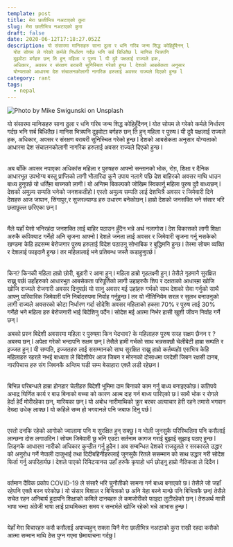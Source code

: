```yaml
---
template: post
title: मेरा छातीभित्र नअटाएको कुरा
slug: मेरा छातीभित्र नअटाएको कुरा
draft: false
date: 2020-06-12T17:18:27.052Z
description: यो संसारमा मानिसहरु साना ठुला र धनि गरिब जन्म शिद्ध कोहिहुँदैनन् l
  योत सोयम ले गरेको कर्मले निर्धारण गर्दछ भनि सर्ब बिधितैछ l मानिस भित्रपनि
  दुइवोटा बर्गहरु छन् ति हुन् महिला र पुरुष l यी दुवै पक्षलाई राज्यले हक,
  अधिकार, अवसर र संरक्षण बराबरी सुनिस्चित गरेको हुन्छ l देशको आबसेकता अनुसार
  योग्यताको आधारमा देश संचालनकोलागी नागरिक हरुलाई अवसर राज्यले दिएको हुन्छ l
category: rant
tags:
  - nepal
---
```

![](/media/mike-swigunski-op0h_zmjr5o-unsplash.jpg "Photo by Mike Swigunski on Unsplash")

यो संसारमा मानिसहरु साना ठुला र धनि गरिब जन्म शिद्ध कोहिहुँदैनन् l योत सोयम ले गरेको कर्मले निर्धारण गर्दछ भनि सर्ब बिधितैछ l मानिस भित्रपनि दुइवोटा बर्गहरु छन् ति हुन् महिला र पुरुष l यी दुवै पक्षलाई राज्यले हक, अधिकार, अवसर र संरक्षण बराबरी सुनिस्चित गरेको हुन्छ l देशको आबसेकता अनुसार योग्यताको आधारमा देश संचालनकोलागी नागरिक हरुलाई अवसर राज्यले दिएको हुन्छ l

\
अब बाँकि अवसर नपाएका अधिकांस महिला र पुरुषहरु आफ्नो सन्तानको भोक, रोग़, शिक्षा र दैनिक आधारभूत उपभोग्य बस्तु प्राप्तिको लागी भौतारिदा कुनै उपाय नलागे पछि देश बाहिरको अवसर माथि धाउन बाध्य हुनुपर्छ यो धर्तिम़ा बाच्नको लागी l यो अन्तिम बिकल्पको जोखिम स्विकार्नु महिला पुरुष दुवै बाध्यछन् l देशको अमुल्य सम्पति भनेको जनशकतीहो l एस्तो अमुल्य सम्पति लाई देशभित्रै अवसर र जिमेवारी दिने देशहरु आज जापान, सिंगापुर,र सुजरल्याण्ड हरु उधारण बनेकोछन् l हाम्रो देशको जनसक्ति भने संसार भरि छताछुल्ल छरिएका छन् l

\
मैले यहाँ येसो भनिरहंदा जनशक्ति लाई बाहिर पठाउन हुँदैन भन्ने अर्थ नलागोस l देश विकासको लागी शिक्षा अरुकै कपिक्याट गर्नेहो अनि सृजना आफ्नो l देशले जनता लाई अवसर र जिमेवारी सृजना गर्नु नसकेको खण्डमा केहि हदसम्म बेरोजगार पुरुष हरुलाई विदेश पठाउनु सोभाबिक र बुद्धिमनि हुन्छ l तेस्मा सोयम व्यक्ति र देशलाई फाइदानै हुन्छ l तर महिलालाई भने प्रतिबन्ध जस्तै कडाहुनुपर्छ l

\
किन? किनकी महिला हाम्रो छोरी, बुहारी र आमा हुन् l महिला हाम्रो गृहलक्ष्मी हुन् l तेसैले गृहमानै सुरक्षित राख्नु पर्छl उहाँहरुको आधारभुत आबसेकता परिपूर्तिको लागी उहाहरुकै शिप र दक्षताको आधारम़ा खोजि खोजि राज्यले रोजगारी अवसर दिनुपर्छl यो सानु अवसर मई उहांहरु गर्भको साथ देशको सेवा गर्नुको साथै आफ्नु पारिवारिक जिमेवारी पनि निर्बादरुपमा निर्वाह गर्नुहुन्छ l तर यो नीतिनियेम सरल र सुलभ बनाउनुको लागी राज्यले अवसरको कोटा निर्धारण गर्दा सोदेशि अवसर महिलाको हकम़ा 70% र पुरुष लाई 30% गर्नेहो भने महिला हरु बेरोजगारी भाई बिदेशिनु पर्दैन l सोदेश मई आत्मा निर्भर हासी खुशी जीवन निर्वाह गर्ने छन् l

अबको प्रस्न बिदेशी अवसरमा महिला र पुरुषम़ा किन भेदभाव? के महिलाहरु पुरुष सरह सक्षम छैनन र ? अबस्य छन् l अपेक्षा गरेको भन्दापनि सक्षम छन् l तेसैले हामी गर्भको साथ भन्नसक्छौ चेलीबेटी हाम्रा सम्पति र इज्जत हुन् l यी सम्पति, इज्जतहरु लाई ससम्मानको साथ सुरक्षित राख्नु हाम्रो कर्तब्यहोl एसभित्र केहि महिलाहरु रहरले नभई बाध्यता ले बिदेशीयेर आज जिबन र मोरनको दोसाधमा परदेशी जिबन रक्षसी दानब, नारपिचास हरु संग जिबनकै अन्तिम घडी सम्म बेसाहारा एक्लै लडी रहेछन l

\
बिभिन्न परिबन्धले हाम्रा होनहार चेलीहरु बिदेशी भूमिमा दाम बिनाको काम गर्नु बाध्य बनाइएकोछ l कतिपये अभाद्र घिर्णित कार्य र बाउ बिनाको बच्चा को कारण आत्म दाह गर्न बाध्य पारिएको छ l साथै भोक र रोगले हेर्दा हेर्दै मोरीरहेका छन्, मारियका छन् l यो अबोध नारीमाथिको क्रुर बरबर अत्याचार हेरी रहने तमासे भगवान देख्दा उधेक् लाक्छ l यो कहिले सम्म हो भगवानले पनि जबाफ दिनु पर्छ l

\
एस्तो दनकि रहेको आगोको ज्वालामा पनि म सुरक्षित हुन् सक्छु l म भोली जुनसुकै परिस्थितिम़ा पनि कसैलाई लान्छना दोस लगाउदिन l सोयम जिमेवारी छु भनि एउटा सर्तनाम कागज गराई बुझाई सुझाइ पठाए हुन्छ l लिङ्गकै आधारम़ा नारीको अधिकार कुन्ठीत गर्नु हुदैन l अब सम्बन्धित देशको राजदुतले र सरकारले उद्धार को अनुरोध गर्ने नेपाली दाजुभाई तथा दिदीबहिनीहरुलाई जुनसुकै रितले ससम्मान को साथ उद्धार गरी सोदेश फिर्ता गर्नु अपरिहार्यछ l देशले पाएको रिमिटयानस उहाँ हरुकै कृपाहो धर्म छोड्नु हाम्रो नैतिकता ले दिदैन l

\
वर्तमान दैविक प्रकोप COVID-19 ले संसारै भरि चुनौतीको सामना गर्न बाध्य बनाएको छ l तेसैले जो जहाँ रहेपनि एक्लै बस्न परेकोछ l यो संसार बिशाल र बिचित्रको छ अनि येहा बस्ने मान्छे पनि बिचित्रकै छन्l तेसैले सचेत रहन अनिबार्य हुदापनि शिक्षाको कमिले दानबहरु ले कमजोरीको फाइदा लुटीरहेको छन् l तेसअर्थ मात्री भाषा भन्दा अंग्रेजी भाषा लाई प्राथमिकता समय र सन्दर्भले खोजि रहेको भन्ने आभास हुन्छ l

\
येहाँ मेरा विचारहरु कसै कसैलाई अपाच्यहुन् सक्ला यिनै मेरा छातीभित्र नअटाको कुरा राखी रहदा कसैको आत्मा सम्मान माथि ठेस पुग्न गएमा छेमायाचना गर्दछु l